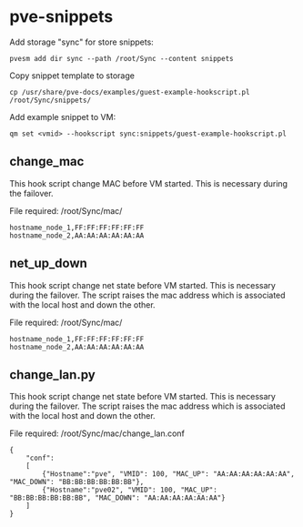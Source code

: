 # pve-snippets
Add storage "sync" for store snippets:
```
pvesm add dir sync --path /root/Sync --content snippets
```

Copy snippet template to storage
```
cp /usr/share/pve-docs/examples/guest-example-hookscript.pl /root/Sync/snippets/
```
Add example snippet to VM:
```
qm set <vmid> --hookscript sync:snippets/guest-example-hookscript.pl
```
## change_mac
This hook script change MAC before VM started. This is necessary during the failover.

File required: /root/Sync/mac/<vmid>
```
hostname_node_1,FF:FF:FF:FF:FF:FF
hostname_node_2,AA:AA:AA:AA:AA:AA
```
## net_up_down
This hook script change net state before VM started. This is necessary during the failover.
The script raises the mac address which is associated with the local host and down the other.
  
File required: /root/Sync/mac/<vmid>
```
hostname_node_1,FF:FF:FF:FF:FF:FF
hostname_node_2,AA:AA:AA:AA:AA:AA
```
## change_lan.py
This hook script change net state before VM started. This is necessary during the failover.
The script raises the mac address which is associated with the local host and down the other.
  
File required: /root/Sync/mac/change_lan.conf
```
{
    "conf":
    [
        {"Hostname":"pve", "VMID": 100, "MAC_UP": "AA:AA:AA:AA:AA:AA", "MAC_DOWN": "BB:BB:BB:BB:BB:BB"},
        {"Hostname":"pve02", "VMID": 100, "MAC_UP": "BB:BB:BB:BB:BB:BB", "MAC_DOWN": "AA:AA:AA:AA:AA:AA"}
    ]
}
```
